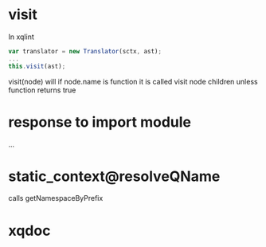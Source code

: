 # visit
In xqlint
```javascript
var translator = new Translator(sctx, ast); 
...
this.visit(ast);
```
visit(node) will
if node.name is function it is called 
visit node children unless function returns true

# response to import module

...

# static_context@resolveQName
calls getNamespaceByPrefix
# xqdoc